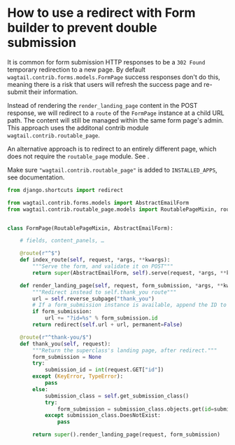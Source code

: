 # How to use a redirect with Form builder to prevent double submission

It is common for form submission HTTP responses to be a `302 Found` temporary redirection to a new page.
By default `wagtail.contrib.forms.models.FormPage` success responses don't do this, meaning there is a risk that users will refresh the success page and re-submit their information.

Instead of rendering the `render_landing_page` content in the POST response, we will redirect to a `route` of the `FormPage` instance at a child URL path.
The content will still be managed within the same form page's admin.
This approach uses the additonal contrib module `wagtail.contrib.routable_page`.

An alternative approach is to redirect to an entirely different page, which does not require the `routable_page` module.
See [](form_builder_custom_landing_page_redirect).

Make sure `"wagtail.contrib.routable_page"` is added to `INSTALLED_APPS`, see [](routable_page_mixin) documentation.

```python
from django.shortcuts import redirect

from wagtail.contrib.forms.models import AbstractEmailForm
from wagtail.contrib.routable_page.models import RoutablePageMixin, route


class FormPage(RoutablePageMixin, AbstractEmailForm):

    # fields, content_panels, …

    @route(r"^$")
    def index_route(self, request, *args, **kwargs):
        """Serve the form, and validate it on POST"""
        return super(AbstractEmailForm, self).serve(request, *args, **kwargs)

    def render_landing_page(self, request, form_submission, *args, **kwargs):
        """Redirect instead to self.thank_you route"""
        url = self.reverse_subpage("thank_you")
        # If a form_submission instance is available, append the ID to URL.
        if form_submission:
            url += "?id=%s" % form_submission.id
        return redirect(self.url + url, permanent=False)

    @route(r"^thank-you/$")
    def thank_you(self, request):
        """Return the superclass's landing page, after redirect."""
        form_submission = None
        try:
            submission_id = int(request.GET["id"])
        except (KeyError, TypeError):
            pass
        else:
            submission_class = self.get_submission_class()
            try:
                form_submission = submission_class.objects.get(id=submission_id)
            except submission_class.DoesNotExist:
                pass

        return super().render_landing_page(request, form_submission)
```
